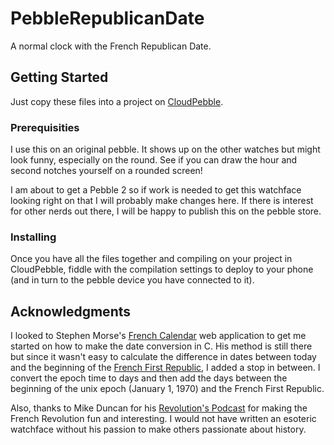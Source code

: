 # PebbleRepublicanDate
A normal clock with the French Republican Date.

## Getting Started
Just copy these files into a project on [CloudPebble](https://cloudpebble.net).

### Prerequisities
I use this on an original pebble. It shows up on the other watches but might look funny, especially on the round. See if you can draw the hour and second notches yourself on a rounded screen!

I am about to get a Pebble 2 so if work is needed to get this watchface looking right on that I will probably make changes here. If there is interest for other nerds out there, I will be happy to publish this on the pebble store.

### Installing
Once you have all the files together and compiling on your project in CloudPebble, fiddle with the compilation settings to deploy to your phone (and in turn to the pebble device you have connected to it).

## Acknowledgments
I looked to Stephen Morse's [French Calendar](http://stevemorse.org/jcal/french.html) web application to get me started on how to make the date conversion in C. His method is still there but since it wasn't easy to calculate the difference in dates between today and the beginning of the [French First Republic](https://en.wikipedia.org/wiki/French_First_Republic), I added a stop in between. I convert the epoch time to days and then add the days between the beginning of the unix epoch (January 1, 1970) and the French First Republic.

Also, thanks to Mike Duncan for his [Revolution's Podcast](http://www.revolutionspodcast.com/) for making the French Revolution fun and interesting. I would not have written an esoteric watchface without his passion to make others passionate about history.
